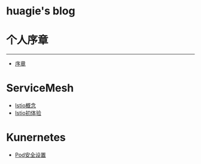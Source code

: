 # huagie's blog

# 个人序章

---
- [序章](./home.md)


# ServiceMesh 

- [Istio概念](./Istio1.md)
- [Istio初体验](./istio2.md)

# Kunernetes 

- [Pod安全设置](./PodSec.md)
